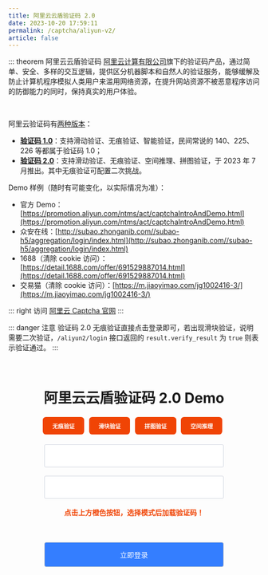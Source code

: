 ```yaml
---
title: 阿里云云盾验证码 2.0
date: 2023-10-20 17:59:11
permalink: /captcha/aliyun-v2/
article: false
---
```


::: theorem 阿里云云盾验证码
[阿里云计算有限公司](https://www.tianyancha.com/company/138473506)旗下的验证码产品，通过简单、安全、多样的交互逻辑，提供区分机器脚本和自然人的验证服务，能够缓解及防止计算机程序模拟人类用户来滥用网络资源，在提升网站资源不被恶意程序访问的防御能力的同时，保持真实的用户体验。

<br>

阿里云验证码有[两种版本](https://help.aliyun.com/document_detail/2592908.html)：

- **[验证码 1.0](https://help.aliyun.com/document_detail/2592902.html)**：支持滑动验证、无痕验证、智能验证，民间常说的 140、225、226 等都属于验证码 1.0；
- **[验证码 2.0](https://help.aliyun.com/document_detail/2401270.html)**：支持滑动验证、无痕验证、空间推理、拼图验证，于 2023 年 7 月推出。其中无痕验证可配置二次挑战。

Demo 样例（随时有可能变化，以实际情况为准）：
<br>

- 官方 Demo：[https://promotion.aliyun.com/ntms/act/captchaIntroAndDemo.html](https://promotion.aliyun.com/ntms/act/captchaIntroAndDemo.html)<Badge text="140" type="error" vertical="middle"/>
- 众安在线：[http://subao.zhonganib.com//subao-h5/aggregation/login/index.html](http://subao.zhonganib.com//subao-h5/aggregation/login/index.html)<Badge text="140" type="error" vertical="middle"/>
- 1688（清除 cookie 访问）：[https://detail.1688.com/offer/691529887014.html](https://detail.1688.com/offer/691529887014.html)<Badge text="226" type="error" vertical="middle"/> <Badge text="X82Y" type="error" vertical="middle"/>
- 交易猫（清除 cookie 访问）：[https://m.jiaoyimao.com/jg1002416-3/](https://m.jiaoyimao.com/jg1002416-3/)<Badge text="226" type="error" vertical="middle"/> <Badge text="X82Y" type="error" vertical="middle"/>

::: right
访问 [阿里云 Captcha 官网](https://www.aliyun.com/product/security/captcha)
:::

<!-- <iframe src="https://detail.1688.com/offer/691529887014.html" scrolling="no" height="600px"></iframe> -->

::: danger 注意
验证码 2.0 无痕验证直接点击登录即可，若出现滑块验证，说明需要二次验证，`/aliyun2/login` 接口返回的 `result.verify_result` 为 `true` 则表示验证通过。
:::

<br>

<style>
    .aliyun-submit {
        background: #347eff;
        border-radius: 4px;
        margin: 20px 0;
        display: inline-block;
        width: 360px;
        height: 50px;
        box-sizing: border-box;
        border: 1px solid #ccc;
        color: #fff;
        cursor: pointer;
        font-size: 14px;
        line-height: 49px;
    }
    .aliyun-submit:hover {
        background: #1A73E8;
    }
    .aliyun-input {
        display: inline-block;
        width: 360px;
        padding: 12px;
        border: 1px solid #d1d6e0;
        background-color: #fff;
        position: relative;
        cursor: pointer;
        -webkit-box-sizing: border-box;
        box-sizing: border-box;
        border-radius: 3px;
        color: #292f3a;
        font-size: 14px;
        line-height: 20px;
    }
    #aliyun-captcha {
        width: 300px;
        height: 50px;
        display: inline-block;
    }
    .aliyun-show {
        display: block;
    }
    #aliyun-wait {
        text-align: center;
        color: #f04405;
        margin: 0;
        font-size: 14px;
        font-weight: 600;
    }
    .aliyun-buttons {
        text-align: center;
        margin-top: 20px;
        margin-bottom: 20px;
    }
    .aliyun-buttons button {
        border: none;
        background: #f04405;
        color: #fff;
        font: inherit;
        font-size: 80%;
        font-weight: 600;
        /*line-height: 1.2;*/
        border-radius: 0.57em;
        cursor: pointer;
        padding: 0.85em 1.7em;
        text-align: center;
        outline: none;
        transition: all 0.25s ease-out;
        /*margin-left: 0.8em;*/
        margin-right: 0.5em;
    }
    .aliyun-buttons button:hover {
        background: #1A73E8;
    }
    .aliyun-buttons button:active {
        background-color: #1A73E8;
    }
    .aliyun-buttons button:disabled {
        cursor: not-allowed;
        background: #e9987c;
    }
    .mode-button.clicked {
        background-color: #1A73E8;
    }
</style>
<div id="space-semantic" style="text-align: center">
    <div id="embed-wrapper">
        <h1>阿里云云盾验证码 2.0 Demo</h1>
        <div class="aliyun-buttons">
            <button class='mode-button' onclick="showCaptcha('1f1ztfwx', this)">无痕验证</button>
            <button class='mode-button' onclick="showCaptcha('qyhgfnsy', this)">滑块验证</button>
            <button class='mode-button' onclick="showCaptcha('1czd8gee', this)">拼图验证</button>
            <button class='mode-button' onclick="showCaptcha('dabz0x79', this)">空间推理</button>
        </div>
        <div>
            <input type="text" :placeholder="'\ue614 请输入账号'" id="username" maxlength="" class="iconfont aliyun-input">
        </div>
        <br>
        <div>
            <input type="text" :placeholder="'\ue69c 请输入密码'" id="password" maxlength="" class="iconfont aliyun-input">
        </div>
        <br>
        <div>
            <div id="aliyun-captcha">
                <p id="aliyun-wait" class="aliyun-show">点击上方橙色按钮，选择模式后加载验证码！</p>
            </div>
        </div>
        <input class="aliyun-submit" id="submit" type="submit" value="立即登录">
    </div>
</div>
<script type="text/javascript" src="https://o.alicdn.com/captcha-frontend/aliyunCaptcha/AliyunCaptcha.js"></script>
<script type="text/javascript" src="https://lib.baomitu.com/jquery/1.9.1/jquery.min.js"></script>
<script>
    var alCaptcha;
    function showCaptcha(sceneId, button) {
        var modeButtons = document.querySelectorAll('.mode-button');
        modeButtons.forEach(function(btn) {
            btn.classList.remove('clicked');
        });
        button.classList.add('clicked');
        if (sceneId === '1f1ztfwx') {
            var captchaContainer = document.getElementById('aliyun-captcha');
            var oldCaptchaDiv = captchaContainer.querySelector('.aliyunCaptcha-show');
            if (oldCaptchaDiv) {
                captchaContainer.removeChild(oldCaptchaDiv);
            }
        };
        $('#aliyun-wait').hide();
        initAliyunCaptcha({
            SceneId: sceneId, // 场景ID。根据步骤二新建验证场景后，您可以在验证码场景列表，获取该场景的场景ID
            prefix: '2ulmwi', // 身份标。开通阿里云验证码2.0后，您可以在控制台概览页面的实例基本信息卡片区域，获取身份标
            mode: 'embed', // 验证码模式。popup表示要集成的验证码模式为弹出式。无需修改
            element: '#aliyun-captcha', //页面上预留的渲染验证码的元素，与原代码中预留的页面元素保持一致。
            button: '#submit', // 触发验证码弹窗的元素。button表示单击登录按钮后，触发captchaVerifyCallback函数。您可以根据实际使用的元素修改element的值
            captchaVerifyCallback: captchaVerifyCallback, // 业务请求(带验证码校验)回调函数，无需修改
            onBizResultCallback: onBizResultCallback, // 业务请求结果回调函数，无需修改
            getInstance: getInstance, // 绑定验证码实例函数，无需修改
            slideStyle: {
                width: 360,
                height: 40,
            }, // 滑块验证码样式，支持自定义宽度和高度，单位为px。其中，width 最小值为 320 px
            language: 'cn', // 验证码语言类型，支持简体中文（cn）、繁体中文（tw）、英文（en）
        });
    }
    function getInstance(instance) {
        alCaptcha = instance;
    }
    function fetchData(captchaVerifyParam) {
        return $.ajax({
            url: 'https://api.spiderapi.cn/aliyun2/login',
            type: 'post',
            dataType: 'json',
            data: {
                username: $('#username').val(),
                password: $('#password').val(),
                captchaVerifyParam: captchaVerifyParam
            }
        });
    }
    async function captchaVerifyCallback(captchaVerifyParam) {
        const response = await fetchData(captchaVerifyParam);
        const result = response.result.verify_result;
        const verifyResult = {
            captchaResult: result
        };
        return verifyResult;
    }
    function onBizResultCallback(bizResult) {
        if (bizResult === true) {
            alert('登录成功！')
        } else {
            alert('登录失败，请重新验证！');
        }
    }
</script>
